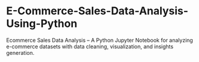 # E-Commerce-Sales-Data-Analysis-Using-Python
Ecommerce Sales Data Analysis – A Python Jupyter Notebook for analyzing e-commerce datasets with data cleaning, visualization, and insights generation.
